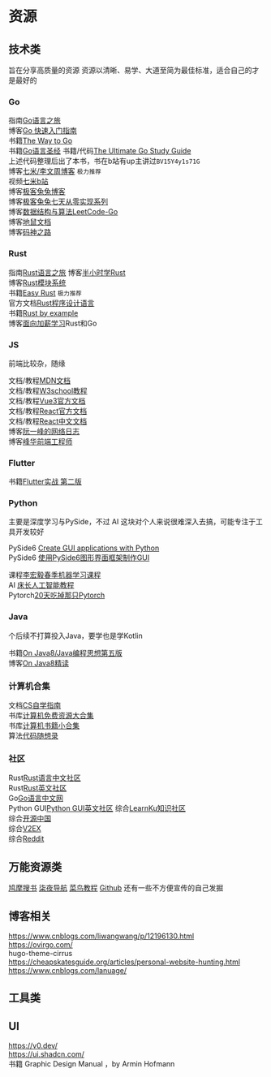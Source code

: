 # 资源

## 技术类
旨在分享高质量的资源
资源以清晰、易学、大道至简为最佳标准，适合自己的才是最好的
### Go
指南[Go语言之旅](https://tour.go-zh.org/welcome/1)    
博客[Go 快速入门指南](https://learnku.com/articles/73924)   
书籍[The Way to Go](https://github.com/unknwon/the-way-to-go_ZH_CN)  
书籍[Go语言圣经](https://books.studygolang.com/gopl-zh/) 
书籍/代码[The Ultimate Go Study Guide](https://github.com/hoanhan101/ultimate-go)   
上述代码整理后出了本书，书在b站有up主讲过`BV15Y4y1s71G`  
博客[七米/李文周博客](https://www.liwenzhou.com/)   `极力推荐`  
视频[七米b站](https://space.bilibili.com/4638193)    
博客[极客兔兔博客](https://geektutu.com/)   
博客[极客兔兔七天从零实现系列](https://geektutu.com/post/gee.html)   
博客[数据结构与算法LeetCode-Go](https://books.halfrost.com/leetcode/)   
博客[地鼠文档](https://www.topgoer.cn/)  
博客[码神之路](https://www.mszlu.com/)  
### Rust
指南[Rust语言之旅](https://tourofrust.com/00_zh-cn.html)
博客[半小时学Rust](https://fasterthanli.me/articles/a-half-hour-to-learn-rust)  
博客[Rust模块系统](https://www.sheshbabu.com/posts/rust-module-system/)  
书籍[Easy Rust](https://dhghomon.github.io/easy_rust/)  `极力推荐`  
官方文档[Rust程序设计语言](https://kaisery.github.io/trpl-zh-cn/)  
书籍[Rust by example](https://rustwiki.org/zh-CN/rust-by-example/)  
博客[面向加薪学习](http://www.go-edu.cn/)Rust和Go  
### JS
前端比较杂，随缘

文档/教程[MDN文档](https://developer.mozilla.org/zh-CN/)  
文档/教程[W3school教程](https://www.w3school.com.cn/)  
文档/教程[Vue3官方文档](https://cn.vuejs.org/)  
文档/教程[React官方文档](https://react.dev/)  
文档/教程[React中文文档](https://react.docschina.org/)  
博客[阮一峰的网络日志](https://ruanyifeng.com/blog/)  
博客[峰华前端工程师](https://zxuqian.cn/)  

### Flutter
书籍[Flutter实战 第二版](https://book.flutterchina.club/)
### Python
主要是深度学习与PySide，不过 AI 这块对个人来说很难深入去搞，可能专注于工具开发较好

PySide6 [Create GUI applications with Python](https://www.pythonguis.com/tutorials/pyside6-first-steps-qt-designer/)  
PySide6 [使用PySide6图形界面框架制作GUI](https://www.eula.club/blogs/%E4%BD%BF%E7%94%A8PySide6%E5%9B%BE%E5%BD%A2%E7%95%8C%E9%9D%A2%E6%A1%86%E6%9E%B6%E5%88%B6%E4%BD%9CGUI.html#_1-pyside%E5%9F%BA%E6%9C%AC%E4%BB%8B%E7%BB%8D)  

课程[李宏毅春季机器学习课程](https://github.com/Fafa-DL/Lhy_Machine_Learning)   
AI  [床长人工智能教程](https://www.cbedai.net/)  
Pytorch[20天吃掉那只Pytorch](https://github.com/lyhue1991/eat_pytorch_in_20_days)  

### Java
个后续不打算投入Java，要学也是学Kotlin  

书籍[On Java8/Java编程思想第五版](https://gitee.com/code_to_attack/onJava8)     
博客[On Java8精读](https://www.cnblogs.com/JHelius/p/14389436.html)  

### 计算机合集
文档[CS自学指南](https://csdiy.wiki/)   
书库[计算机免费资源大合集](https://github.com/EbookFoundation/free-programming-books)   
书库[计算机书籍小合集](https://gitee.com/ForthEspada/CS-Books)  
算法[代码随想录](https://www.programmercarl.com/)  

### 社区
Rust[Rust语言中文社区](https://rustcc.cn/)  
Rust[Rust英文社区](https://users.rust-lang.org/)  
Go[Go语言中文网](https://studygolang.com/)  
Python GUI[Python GUI英文社区](https://forum.pythonguis.com/)
综合[LearnKu知识社区](https://learnku.com/)   
综合[开源中国](https://www.oschina.net/)  
综合[V2EX](https://www.v2ex.com/)  
综合[Reddit](https://reddit.com)  


## 万能资源类
[鸠摩搜书](https://www.jiumodiary.com/)
[柒夜导航](https://nav.qinight.com/)
[菜鸟教程](https://www.runoob.com/)
[Github](https://github.com/)
还有一些不方便宣传的自己发掘
## 博客相关
https://www.cnblogs.com/liwangwang/p/12196130.html  
https://ovirgo.com/     
hugo-theme-cirrus   
https://cheapskatesguide.org/articles/personal-website-hunting.html
https://www.cnblogs.com/lanuage/


## 工具类

## UI
https://v0.dev/  
https://ui.shadcn.com/  
书籍 Graphic Design Manual ，by Armin Hofmann  
